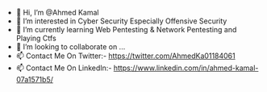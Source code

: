 - 👋 Hi, I’m @Ahmed Kamal
- 👀 I’m interested in Cyber Security Especially Offensive Security
- 🌱 I’m currently learning Web Pentesting & Network Pentesting and Playing Ctfs
- 💞️ I’m looking to collaborate on ...
- 📫 Contact Me On Twitter:- https://twitter.com/AhmedKa01184061
- 📫 Contact Me On LinkedIn:- https://www.linkedin.com/in/ahmed-kamal-07a1571b5/

<!---
ABOELWAFA2/ABOELWAFA2 is a ✨ special ✨ repository because its `README.md` (this file) appears on your GitHub profile.
You can click the Preview link to take a look at your changes.
--->

